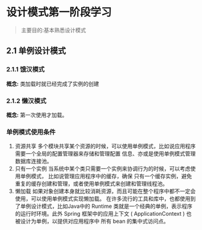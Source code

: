 # 设计模式第一阶段学习

> 主要目的:基本熟悉设计模式

## 2.1 单例设计模式
### 2.1.1 饿汉模式
**概念:** 类加载时就已经完成了实例的创建
### 2.1.2 懒汉模式
**概念:** 第一次使用才加载。
### 单例模式使用条件
1. 资源共享
多个模块共享某个资源的时候，可以使⽤单例模式，⽐如说应⽤程序需要⼀个全局的配置管理器来存储和管理配置
信息、亦或是使⽤单例模式管理数据库连接池。
2. 只有⼀个实例
当系统中某个类只需要⼀个实例来协调⾏为的时候，可以考虑使⽤单例模式， ⽐如说管理应⽤程序中的缓存，确保
只有⼀个缓存实例，避免重复的缓存创建和管理，或者使⽤单例模式来创建和管理线程池。
3. 懒加载
如果对象创建本身就⽐较消耗资源，⽽且可能在整个程序中都不⼀定会使⽤，可以使⽤单例模式实现懒加载。
在许多流⾏的⼯具和库中，也都使⽤到了单例设计模式，⽐如Java中的
Runtime 类就是⼀个经典的单例，表示程序
的运⾏时环境。此外 Spring 框架中的应⽤上下⽂ (
 ApplicationContext ) 也被设计为单例，以提供对应⽤程序中
所有 bean 的集中式访问点。
